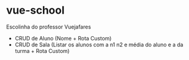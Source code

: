 # vue-school

Escolinha do professor Vuejafares

- CRUD de Aluno (Nome + Rota Custom)
- CRUD de Sala (Listar os alunos com a n1 n2 e média do aluno e a da turma + Rota Custom) 
